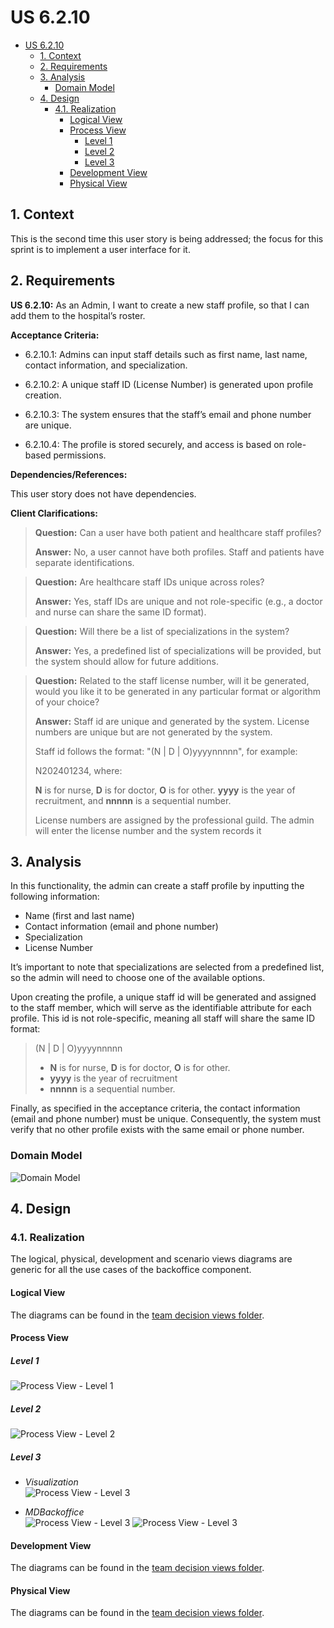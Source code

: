 # US 6.2.10

<!-- TOC -->
- [US 6.2.10](#us-6210)
  - [1. Context](#1-context)
  - [2. Requirements](#2-requirements)
  - [3. Analysis](#3-analysis)
    - [Domain Model](#domain-model)
  - [4. Design](#4-design)
    - [4.1. Realization](#41-realization)
      - [Logical View](#logical-view)
      - [Process View](#process-view)
        - [Level 1](#level-1)
        - [Level 2](#level-2)
        - [Level 3](#level-3)
      - [Development View](#development-view)
      - [Physical View](#physical-view)
<!-- TOC -->

## 1. Context

This is the second time this user story is being addressed; the focus for this sprint is to implement a user interface for it.

## 2. Requirements

**US 6.2.10:**  As an Admin, I want to create a new staff profile, so that I can add them to the hospital’s roster.

**Acceptance Criteria:**

- 6.2.10.1: Admins can input staff details such as first name, last name, contact information, and specialization.

- 6.2.10.2: A unique staff ID (License Number) is generated upon profile creation.

- 6.2.10.3: The system ensures that the staff’s email and phone number are unique.

- 6.2.10.4: The profile is stored securely, and access is based on role-based permissions.

**Dependencies/References:**

This user story does not have dependencies.

**Client Clarifications:**

> **Question:** Can a user have both patient and healthcare staff profiles?
>
> **Answer:** No, a user cannot have both profiles. Staff and patients have separate identifications.

> **Question:** Are healthcare staff IDs unique across roles?
>
> **Answer:** Yes, staff IDs are unique and not role-specific (e.g., a doctor and nurse can share the same ID format).

> **Question:** Will there be a list of specializations in the system?
>
> **Answer:** Yes, a predefined list of specializations will be provided, but the system should allow for future additions.

> **Question:** Related to the staff license number, will it be generated, would you like it to be generated in any particular format or algorithm of your choice?
>
> **Answer:** Staff id are unique and generated by the system. License numbers are unique but are not generated by the system.
>
> Staff id follows the format: "(N | D | O)yyyynnnnn", for example:
> 
>  N202401234, where:
> 
> **N** is for nurse, **D** is for doctor, **O** is for other.
> **yyyy** is the year of recruitment, and **nnnnn** is a sequential number.
>
>
>License numbers are assigned by the professional guild. The admin will enter the license number and the system records it


## 3. Analysis

In this functionality, the admin can create a staff profile by inputting the following information:

- Name (first and last name)
- Contact information (email and phone number)
- Specialization
- License Number

It’s important to note that specializations are selected from a predefined list, so the admin will need to choose one of the available options.

Upon creating the profile, a unique staff id will be generated and assigned to the staff member, which will serve as the identifiable attribute for each profile.
This id is not role-specific, meaning all staff will share the same ID format:
> (N | D | O)yyyynnnnn
> 
> * **N** is for nurse, **D** is for doctor, **O** is for other.
> * **yyyy** is the year of recruitment
> * **nnnnn** is a sequential number.

Finally, as specified in the acceptance criteria, the contact information (email and phone number) must be unique. Consequently, the system must verify that no other profile exists with the same email or phone number.

### Domain Model

![Domain Model](diagrams/domain-model.svg)

## 4. Design

### 4.1. Realization

The logical, physical, development and scenario views diagrams are generic for all the use cases of the backoffice component.

#### Logical View

The diagrams can be found in the [team decision views folder](../../team-decisions/views/general-views.md#1-logical-view).

#### Process View

##### Level 1

![Process View - Level 1](diagrams/level-1-process-view.svg)

##### Level 2

![Process View - Level 2](diagrams/level-2-process-view.svg)

##### Level 3

- _Visualization_<br>
![Process View - Level 3](diagrams/level-3-process-view-visualization.svg)

- _MDBackoffice_<br>
![Process View - Level 3](diagrams/level-3-process-view-mdbackoffice-get-specializations.svg)
![Process View - Level 3](diagrams/level-3-process-view-mdbackoffice.svg)


#### Development View

The diagrams can be found in the [team decision views folder](../../team-decisions/views/general-views.md#3-development-view).

#### Physical View

The diagrams can be found in the [team decision views folder](../../team-decisions/views/general-views.md#4-physical-view).

